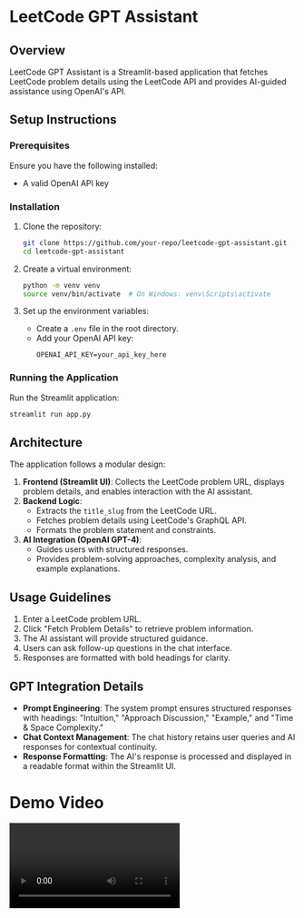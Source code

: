 # LeetCode GPT Assistant

## Overview
LeetCode GPT Assistant is a Streamlit-based application that fetches LeetCode problem details using the LeetCode API and provides AI-guided assistance using OpenAI's API. 

## Setup Instructions
### Prerequisites
Ensure you have the following installed:
- A valid OpenAI API key

### Installation
1. Clone the repository:
   ```bash
   git clone https://github.com/your-repo/leetcode-gpt-assistant.git
   cd leetcode-gpt-assistant
   ```
2. Create a virtual environment:
   ```bash
   python -m venv venv
   source venv/bin/activate  # On Windows: venv\Scripts\activate
   ```

3. Set up the environment variables:
   - Create a `.env` file in the root directory.
   - Add your OpenAI API key:
     ```
     OPENAI_API_KEY=your_api_key_here
     ```

### Running the Application
Run the Streamlit application:
```bash
streamlit run app.py
```

## Architecture
The application follows a modular design:
1. **Frontend (Streamlit UI)**: Collects the LeetCode problem URL, displays problem details, and enables interaction with the AI assistant.
2. **Backend Logic**:
   - Extracts the `title_slug` from the LeetCode URL.
   - Fetches problem details using LeetCode's GraphQL API.
   - Formats the problem statement and constraints.
3. **AI Integration (OpenAI GPT-4)**:
   - Guides users with structured responses.
   - Provides problem-solving approaches, complexity analysis, and example explanations.

## Usage Guidelines
1. Enter a LeetCode problem URL.
2. Click "Fetch Problem Details" to retrieve problem information.
3. The AI assistant will provide structured guidance.
4. Users can ask follow-up questions in the chat interface.
5. Responses are formatted with bold headings for clarity.

## GPT Integration Details
- **Prompt Engineering**: The system prompt ensures structured responses with headings: "Intuition," "Approach Discussion," "Example," and "Time & Space Complexity."
- **Chat Context Management**: The chat history retains user queries and AI responses for contextual continuity.
- **Response Formatting**: The AI's response is processed and displayed in a readable format within the Streamlit UI.

# Demo Video

<video src="assets/demo.mp4" controls="controls" style="max-width: 730px;">
</video>



